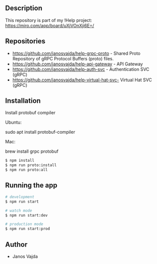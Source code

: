## Description

This repository is part of my !Help project:  https://miro.com/app/board/uXjVOnXji6E=/

## Repositories

- https://github.com/janosvajda/help-grpc-proto - Shared Proto Repository of gRPC Protocol Buffers (proto) files.
- https://github.com/janosvajda/help-api-gateway - API Gateway
- https://github.com/janosvajda/help-auth-svc - Authentication SVC (gRPC)
- https://github.com/janosvajda/help-virtual-hat-svc- Virtual Hat SVC (gRPC)

## Installation

Install protobuf compiler

Ubuntu:

sudo apt install protobuf-compiler

Mac:

brew install grpc protobuf


```bash
$ npm install
$ npm run proto:install
$ npm run proto:all
```

## Running the app

```bash
# development
$ npm run start

# watch mode
$ npm run start:dev

# production mode
$ npm run start:prod
```


## Author

- Janos Vajda
